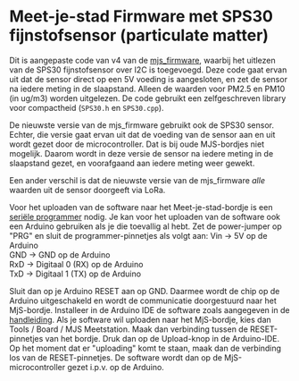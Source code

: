 Meet-je-stad Firmware met SPS30 fijnstofsensor (particulate matter)
===================================================================

Dit is aangepaste code van v4 van de [mjs_firmware](https://github.com/meetjestad/mjs_firmware), waarbij het uitlezen van de SPS30 fijnstofsensor over I2C is toegevoegd. Deze code gaat ervan uit dat de sensor direct op een 5V voeding is aangesloten, en zet de sensor na iedere meting in de slaapstand. Alleen de waarden voor PM2.5 en PM10 (in ug/m3) worden uitgelezen. De code gebruikt een zelfgeschreven library voor compactheid (`SPS30.h` en `SPS30.cpp`).

De nieuwste versie van de mjs\_firmware gebruikt ook de SPS30 sensor. Echter, die versie gaat ervan uit dat de voeding van de sensor aan en uit wordt gezet door de microcontroller. Dat is bij oude MJS-bordjes niet mogelijk. Daarom wordt in deze versie de sensor na iedere meting in de slaapstand gezet, en voorafgaand aan iedere meting weer gewekt.

Een ander verschil is dat de nieuwste versie van de mjs\_firmware _alle_ waarden uit de sensor doorgeeft via LoRa.

Voor het uploaden van de software naar het Meet-je-stad-bordje is een [seriële programmer](https://github.com/meetjestad/mjs_programmer) nodig. Je kan voor het uploaden van de software ook een Arduino gebruiken als je die toevallig al hebt. Zet de power-jumper op "PRG" en sluit de programmer-pinnetjes als volgt aan: 
Vin → 5V op de Arduino  
GND → GND op de Arduino  
RxD → Digitaal 0 (RX) op de Arduino  
TxD → Digitaal 1 (TX) op de Arduino

Sluit dan op je Arduino RESET aan op GND. Daarmee wordt de chip op de Arduino uitgeschakeld en wordt de communicatie doorgestuurd naar het MjS-bordje. Installeer in de Arduino IDE de software zoals aangegeven in de [handleiding](https://github.com/meetjestad/mjs_firmware#basic-usage). Als je software wil uploaden naar het MjS-bordje, kies dan Tools / Board / MJS Meetstation. Maak dan verbinding tussen de RESET-pinnetjes van het bordje. Druk dan op de Upload-knop in de Arduino-IDE. Op het moment dat er "uploading" komt te staan, maak dan de verbinding los van de RESET-pinnetjes. De software wordt dan op de MjS-microcontroller gezet i.p.v. op de Arduino.